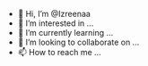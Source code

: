 - 👋 Hi, I’m @Izreenaa
- 👀 I’m interested in ...
- 🌱 I’m currently learning ...
- 💞️ I’m looking to collaborate on ...
- 📫 How to reach me ...

<!---
Izreenaa/Izreenaa is a ✨ special ✨ repository because its `README.md` (this file) appears on your GitHub profile.
You can click the Preview link to take a look at your changes.
--->
